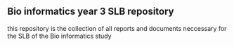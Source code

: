 ## Bio informatics year 3 SLB repository
this repository is the collection of all reports and documents neccessary for the SLB of the Bio informatics study 


